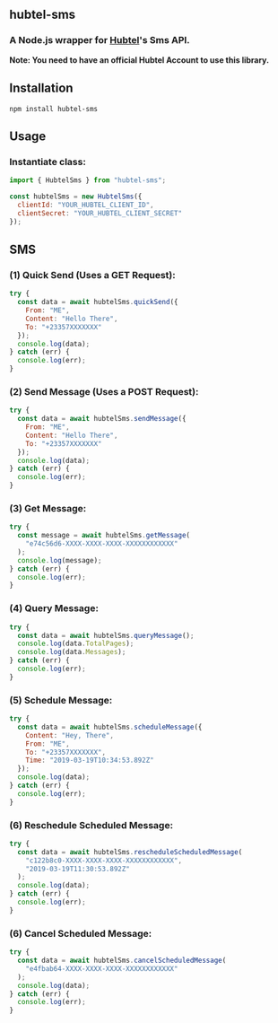 ## hubtel-sms

### A Node.js wrapper for [Hubtel](https://hubtel.com/)'s Sms API.

**Note: You need to have an official Hubtel Account to use this library.**

## Installation

```
npm install hubtel-sms
```

## Usage

### Instantiate class:

```javascript
import { HubtelSms } from "hubtel-sms";

const hubtelSms = new HubtelSms({
  clientId: "YOUR_HUBTEL_CLIENT_ID",
  clientSecret: "YOUR_HUBTEL_CLIENT_SECRET"
});
```

## SMS

### (1) Quick Send (Uses a GET Request):

```javascript
try {
  const data = await hubtelSms.quickSend({
    From: "ME",
    Content: "Hello There",
    To: "+23357XXXXXXX"
  });
  console.log(data);
} catch (err) {
  console.log(err);
}
```

### (2) Send Message (Uses a POST Request):

```javascript
try {
  const data = await hubtelSms.sendMessage({
    From: "ME",
    Content: "Hello There",
    To: "+23357XXXXXXX"
  });
  console.log(data);
} catch (err) {
  console.log(err);
}
```

### (3) Get Message:

```javascript
try {
  const message = await hubtelSms.getMessage(
    "e74c56d6-XXXX-XXXX-XXXX-XXXXXXXXXXXX"
  );
  console.log(message);
} catch (err) {
  console.log(err);
}
```

### (4) Query Message:

```javascript
try {
  const data = await hubtelSms.queryMessage();
  console.log(data.TotalPages);
  console.log(data.Messages);
} catch (err) {
  console.log(err);
}
```

### (5) Schedule Message:

```javascript
try {
  const data = await hubtelSms.scheduleMessage({
    Content: "Hey, There",
    From: "ME",
    To: "+23357XXXXXXX",
    Time: "2019-03-19T10:34:53.892Z"
  });
  console.log(data);
} catch (err) {
  console.log(err);
}
```

### (6) Reschedule Scheduled Message:

```javascript
try {
  const data = await hubtelSms.rescheduleScheduledMessage(
    "c122b8c0-XXXX-XXXX-XXXX-XXXXXXXXXXXX",
    "2019-03-19T11:30:53.892Z"
  );
  console.log(data);
} catch (err) {
  console.log(err);
}
```

### (6) Cancel Scheduled Message:

```javascript
try {
  const data = await hubtelSms.cancelScheduledMessage(
    "e4fbab64-XXXX-XXXX-XXXX-XXXXXXXXXXXX"
  );
  console.log(data);
} catch (err) {
  console.log(err);
}
```
